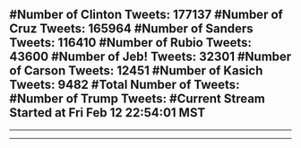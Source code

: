#Number of Clinton Tweets: 177137
#Number of Cruz Tweets: 165964
#Number of Sanders Tweets: 116410
#Number of Rubio Tweets: 43600
#Number of Jeb! Tweets: 32301
#Number of Carson Tweets: 12451
#Number of Kasich Tweets: 9482
#Total Number of Tweets:  
#Number of Trump Tweets: 
#Current Stream Started at Fri Feb 12 22:54:01 MST
---
---
---
